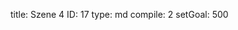 title:          Szene 4
ID:             17
type:           md
compile:        2
setGoal:        500


